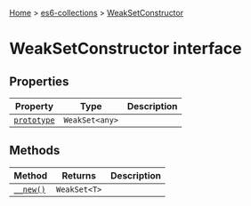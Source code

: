[Home](./index) &gt; [es6-collections](es6-collections.md) &gt; [WeakSetConstructor](es6-collections.weaksetconstructor.md)

# WeakSetConstructor interface

## Properties

|  Property | Type | Description |
|  --- | --- | --- |
|  [`prototype`](es6-collections.weaksetconstructor.prototype.md) | `WeakSet<any>` |  |

## Methods

|  Method | Returns | Description |
|  --- | --- | --- |
|  [`__new()`](es6-collections.weaksetconstructor.__new.md) | `WeakSet<T>` |  |

